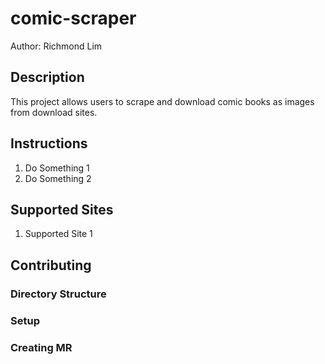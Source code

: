 # comic-scraper

Author: Richmond Lim

## Description

This project allows users to scrape and download comic books as images from download sites.

## Instructions

1. Do Something 1
1. Do Something 2

## Supported Sites

1. Supported Site 1

## Contributing

### Directory Structure

### Setup

### Creating MR
